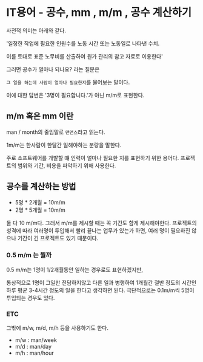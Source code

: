 # IT용어 - 공수, mm , m/m , 공수 계산하기

 사전적 의미는 아래와 같다. 
 
 '일정한 작업에 필요한 인원수를 노동 시간 또는 노동일로 나타낸 수치. 
 
 이를 토대로 표준 노무비를 산출하여 원가 관리의 참고 자료로 이용한다'


그러면 공수가 얼마나 되나요? 라는 질문은

`그 일을 하는데 사람이 얼마나 필요한지`를 물어보는 말이다. 

이에 대한 답변은 '3명이 필요합니다.'가 아닌 m/m로 표현한다. 


## m/m 혹은 mm 이란

man / month의 줄임말로 `맨먼스`라고 읽는다.

1m/m는 한사람이 한달간 일해야하는 분량을 말한다. 

주로 소프트웨어를 개발할 떄 인력이 얼마나 필요한 지를 표현하기 위한 용어다. 
프로젝트의 범위와 기간, 비용을 파악하기 위해 사용한다. 

## 공수를 계산하는 방법

- 5명 * 2개월 = 10m/m
- 2명 * 5개월 = 10m/m

둘 다 10 m/m다. 그래서 m/m를 제시할 때는 꼭 기간도 함게 제시해야한다. 
프로젝트의 성격에 따라 여러명이 투입해서 빨리 끝나는 업무가 있는가 하면, 여러 명이 필요하진 않으나 기간이 긴 프로젝트도 있기 때문이다. 

### 0.5 m/m 는 뭘까

0.5 m/m는 1명이 1/2개월동안 일하는 경우로도 표현하겠지만, 

통상적으로 1명이 그일만 전담하지않고 다른 일과 병행하여 1개월간 절반 정도의 시간인 하루 평균 3-4시간 정도의 일을 한다고 생각하면 된다.
극단적으로는 0.1m/m씩 5명이 투입되는 경우도 있다.

### ETC

그밖에 m/w, m/d, m/h 등을 사용하기도 한다. 
- m/w : man/week
- m/d : man/day
- m/h : man/hour 

